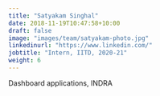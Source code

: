 ```yaml
---
title: "Satyakam Singhal"
date: 2018-11-19T10:47:58+10:00
draft: false
image: "images/team/satyakam-photo.jpg"
linkedinurl: "https://www.linkedin.com/"
jobtitle: "Intern, IITD, 2020-21"
weight: 6
---
```


Dashboard applications, INDRA 
